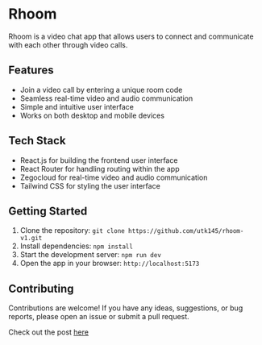 # Rhoom

Rhoom is a video chat app that allows users to connect and communicate with each other through video calls.

## Features

- Join a video call by entering a unique room code
- Seamless real-time video and audio communication
- Simple and intuitive user interface
- Works on both desktop and mobile devices

## Tech Stack

- React.js for building the frontend user interface
- React Router for handling routing within the app
- Zegocloud for real-time video and audio communication
- Tailwind CSS for styling the user interface

## Getting Started

1. Clone the repository: `git clone https://github.com/utk145/rhoom-v1.git`
2. Install dependencies: `npm install`
3. Start the development server: `npm run dev`
4. Open the app in your browser: `http://localhost:5173`

## Contributing

Contributions are welcome! If you have any ideas, suggestions, or bug reports, please open an issue or submit a pull request.

Check out the post [here](https://twitter.com/utks1455/status/1677277457702064128)
